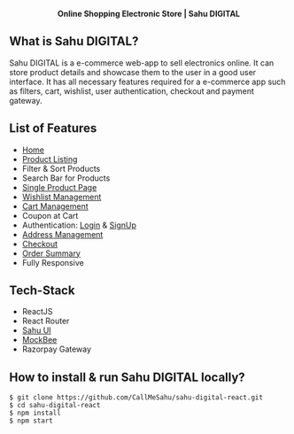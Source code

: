 <div align="center">

   <a href="https://sahudigital.vercel.app/">
        <img src="/images/main-logo.png"  alt="" /> 
   </a>

 **Online Shopping Electronic Store | Sahu DIGITAL**
</div>

## **What is Sahu DIGITAL?**
Sahu DIGITAL is a e-commerce web-app to sell electronics online. It can store product details and showcase them to the user in a good user interface. It has all necessary features required for a e-commerce app such as filters, cart, wishlist, user authentication, checkout and payment gateway.

## **List of Features**
- [Home](https://sahudigital.vercel.app/)
- [Product Listing](https://sahudigital.vercel.app/product)
- Filter & Sort Products
- Search Bar for Products
- [Single Product Page](https://sahudigital.vercel.app/product/1)
- [Wishlist Management](https://sahudigital.vercel.app/wishlist)
- [Cart Management](https://sahudigital.vercel.app/cart)
- Coupon at Cart
- Authentication: [Login](https://sahudigital.vercel.app/login) & [SignUp](https://sahudigital.vercel.app/signup)
- [Address Management](https://sahudigital.vercel.app/user_profile)
- [Checkout](https://sahudigital.vercel.app/checkout)
- [Order Summary](https://sahudigital.vercel.app/order_summary)
- Fully Responsive

## **Tech-Stack**
- ReactJS
- React Router
- [Sahu UI](https://sahu-ui.vercel.app/)
- [MockBee](https://mockbee.netlify.app/)
- Razorpay Gateway


## **How to install & run Sahu DIGITAL locally?**
```
$ git clone https://github.com/CallMeSahu/sahu-digital-react.git
$ cd sahu-digital-react
$ npm install
$ npm start
```